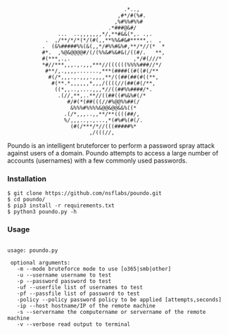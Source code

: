 ```
                                     .*..,
                                   ,#*/#(%#.
                                  ,%#%%#%%#
                                .*###@&#/
                ...  ..,,,,,,,*/,**#&&(*,. .,.
            .  ,/**/*/*(*/(#(,,**%%&#&#*****,.  ,
           .  (&%#####%%(&(,,*/#%%#&%#,**/*//(*  *
           #*.  ,%@&@@@@#/(/(%%&#%&#&(/((#/.   **,
           #(***,.,.                    ,*/#(///*
           *#//***,,,.,.,,,***//((((((%%%%###//*/
            #**/,.,,,,.......,***(####((#((#(/**
             #(/*,,,.,.,,,.,,,,**/((##(##(#((**,
              #(**.*,,,,,,*,,,/((((//(##(#(/**,
               ((*,,..,....,,,*//((##%%####/*.
                .(//,**,..**//((##((#%&%#(/*
                   #/#(*(##(((//#%@@%%##(/
                    &%%%#%%%%&@@&@@&&%((*
                  .(/*,,,..,,**/**((((##/,
                  %/,,,..,.,...,*(#%#%(#(/.
                    (#(/***/*//(((#####%*
                          ,/(((//,                                               
```                                                                                                  
             
Poundo is an intelligent bruteforcer to perform a password spray attack against users of a domain. Poundo attempts to access a large number of accounts (usernames) with a few commonly used passwords.

### Installation

```
$ git clone https://github.com/nsflabs/poundo.git
$ cd poundo/
$ pip3 install -r requirements.txt
$ python3 poundo.py -h
```
 ### Usage
 
 ```

usage: poundo.py 
                        
  optional arguments:   
    -m --mode bruteforce mode to use [o365|smb|other]
    -u --username username to test 
    -p --password password to test 
    -uf --userfile list of usernames to test 
    -pf --passfile list of password to test  
    -policy --policy password policy to be applied [attempts,seconds]
	-ip --host hostname/IP of the remote machine
	-s --servername the computername or servername of the remote machine
    -v --verbose read output to terminal
	
 ```

